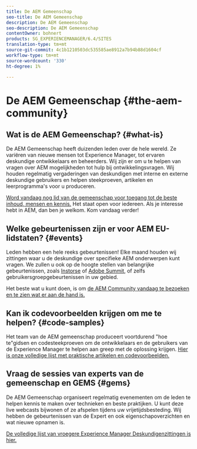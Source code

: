 ```yaml
---
title: De AEM Gemeenschap
seo-title: De AEM Gemeenschap
description: De AEM Gemeenschap
seo-description: De AEM Gemeenschap
contentOwner: bohnert
products: SG_EXPERIENCEMANAGER/6.4/SITES
translation-type: tm+mt
source-git-commit: 4c1b1210503dc535585ae8912a7b94b88d1604cf
workflow-type: tm+mt
source-wordcount: '330'
ht-degree: 1%

---
```



# De AEM Gemeenschap {#the-aem-community}

## Wat is de AEM Gemeenschap? {#what-is}

De AEM Gemeenschap heeft duizenden leden over de hele wereld. Ze variëren van nieuwe mensen tot Experience Manager, tot ervaren deskundige ontwikkelaars en beheerders.  Wij zijn er om u te helpen van vragen over AEM mogelijkheden tot hulp bij ontwikkelingsvragen. Wij houden regelmatig vergaderingen van deskundigen met interne en externe deskundige gebruikers en helpen steekproeven, artikelen en leerprogramma&#39;s voor u produceren.

[Word vandaag nog lid van de gemeenschap voor toegang tot de beste inhoud, mensen en kennis.](https://forums.adobe.com/community/experience-cloud/marketing-cloud/experience-manager) Het staat open voor iedereen. Als je interesse hebt in AEM, dan ben je welkom. Kom vandaag verder!

## Welke gebeurtenissen zijn er voor AEM EU-lidstaten? {#events}

Leden hebben een hele reeks gebeurtenissen! Elke maand houden wij zittingen waar u de deskundige over specifieke AEM onderwerpen kunt vragen. We zullen u ook op de hoogte stellen van belangrijke gebeurtenissen, zoals [Instorse](http://help-forums.adobe.com/content/adobeforums/en/experience-manager-forum/adobe-experience-manager.topic.html/forum__fb7p-the_immerseagendai.html) of [Adobe Summit](http://summit.adobe.com/na/?promoid=6JMR7JQY&amp;mv=other), of zelfs gebruikersgroepgebeurtenissen in uw gebied.

Het beste wat u kunt doen, is om [de AEM Community vandaag te bezoeken en te zien wat er aan de hand is.](http://help-forums.adobe.com/content/adobeforums/en/experience-manager-forum/adobe-experience-manager.html)

## Kan ik codevoorbeelden krijgen om me te helpen? {#code-samples}

Het team van de AEM gemeenschap produceert voortdurend &quot;hoe te&quot;gidsen en codesteekproeven om de ontwikkelaars en de gebruikers van de Experience Manager te helpen aan greep met de oplossing krijgen. [Hier is onze volledige lijst met praktische artikelen en codevoorbeelden.](https://helpx.adobe.com/experience-manager/topics/how-to.html)

## Vraag de sessies van experts van de gemeenschap en GEMS {#gems}

De AEM Gemeenschap organiseert regelmatig evenementen om de leden te helpen kennis te maken over technieken en beste praktijken. U kunt deze live webcasts bijwonen of ze afspelen tijdens uw vrijetijdsbesteding. Wij hebben de gebeurtenissen van de Expert en ook eigenschapoverzichten en wat nieuwe opnamen is.

[De volledige lijst van vroegere Experience Manager Deskundigenzittingen is hier.](https://helpx.adobe.com/experience-manager/kt/eseminars/ask-the-expert/atace-index.html)
